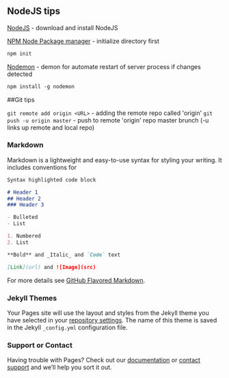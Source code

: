 ## NodeJS tips

[NodeJS](https://nodejs.org/en/) - download and install NodeJS

[NPM Node Package manager](https://www.npmjs.com/) - initialize directory first
```markdown
npm init 
```

[Nodemon](https://nodemon.io/) - demon for automate restart of server process if changes detected
```markdown
npm install -g nodemon
```

##Git tips

`git remote add origin <URL>` - adding the remote repo called 'origin'
`git push -u origin master` - push to remote 'origin' repo master brunch (-u links up remote and local repo)

### Markdown

Markdown is a lightweight and easy-to-use syntax for styling your writing. It includes conventions for

```markdown
Syntax highlighted code block

# Header 1
## Header 2
### Header 3

- Bulleted
- List

1. Numbered
2. List

**Bold** and _Italic_ and `Code` text

[Link](url) and ![Image](src)
```

For more details see [GitHub Flavored Markdown](https://guides.github.com/features/mastering-markdown/).

### Jekyll Themes

Your Pages site will use the layout and styles from the Jekyll theme you have selected in your [repository settings](https://github.com/ivanakaobiwan/ivanakaobiwan.github.io/settings). The name of this theme is saved in the Jekyll `_config.yml` configuration file.

### Support or Contact

Having trouble with Pages? Check out our [documentation](https://help.github.com/categories/github-pages-basics/) or [contact support](https://github.com/contact) and we’ll help you sort it out.
